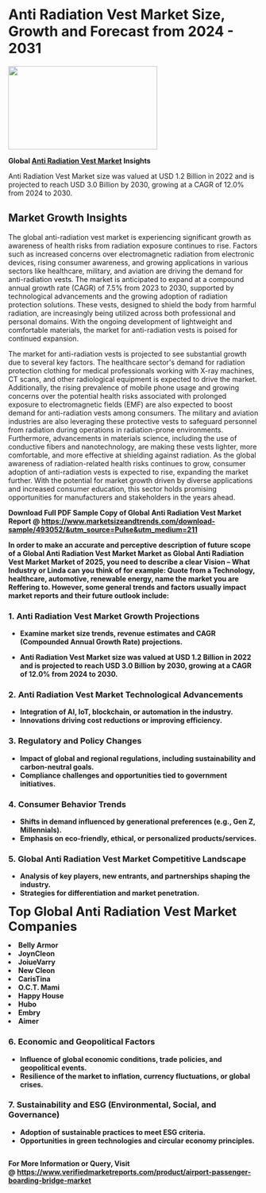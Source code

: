 <H1>Anti Radiation Vest Market Size, Growth and Forecast from 2024 - 2031</H1><img class="aligncenter size-medium wp-image-584254" src="https://thirdeyenews.in/wp-content/uploads/2024/09/Global-Market-Research-300x168.jpeg" alt="" width="300" height="168" /><p><strong>Global&nbsp;<a href="https://www.marketsizeandtrends.com/download-sample/493052/&amp;utm_source=Pulse&amp;utm_medium=211">Anti Radiation Vest Market</a> Insights</strong></p><p>Anti Radiation Vest Market size was valued at USD 1.2 Billion in 2022 and is projected to reach USD 3.0 Billion by 2030, growing at a CAGR of 12.0% from 2024 to 2030.</p><p><h2>Market Growth Insights</h2> <p>The global anti-radiation vest market is experiencing significant growth as awareness of health risks from radiation exposure continues to rise. Factors such as increased concerns over electromagnetic radiation from electronic devices, rising consumer awareness, and growing applications in various sectors like healthcare, military, and aviation are driving the demand for anti-radiation vests. The market is anticipated to expand at a compound annual growth rate (CAGR) of 7.5% from 2023 to 2030, supported by technological advancements and the growing adoption of radiation protection solutions. These vests, designed to shield the body from harmful radiation, are increasingly being utilized across both professional and personal domains. With the ongoing development of lightweight and comfortable materials, the market for anti-radiation vests is poised for continued expansion.</p> <p><strong></strong></p> <p>The market for anti-radiation vests is projected to see substantial growth due to several key factors. The healthcare sector's demand for radiation protection clothing for medical professionals working with X-ray machines, CT scans, and other radiological equipment is expected to drive the market. Additionally, the rising prevalence of mobile phone usage and growing concerns over the potential health risks associated with prolonged exposure to electromagnetic fields (EMF) are also expected to boost demand for anti-radiation vests among consumers. The military and aviation industries are also leveraging these protective vests to safeguard personnel from radiation during operations in radiation-prone environments. Furthermore, advancements in materials science, including the use of conductive fibers and nanotechnology, are making these vests lighter, more comfortable, and more effective at shielding against radiation. As the global awareness of radiation-related health risks continues to grow, consumer adoption of anti-radiation vests is expected to rise, expanding the market further. With the potential for market growth driven by diverse applications and increased consumer education, this sector holds promising opportunities for manufacturers and stakeholders in the years ahead.</p> <p><strong></p><p><span class=""><strong>Download Full PDF Sample Copy of Global Anti Radiation Vest Market Report</strong> @ <a href="https://www.marketsizeandtrends.com/download-sample/493052/&amp;utm_source=Pulse&amp;utm_medium=211" target="_blank">https://www.marketsizeandtrends.com/download-sample/493052/&amp;utm_source=Pulse&amp;utm_medium=211</a></span></p><p>In order to make an accurate and perceptive description of future scope of a Global&nbsp;Anti Radiation Vest Market Market as Global&nbsp;Anti Radiation Vest Market Market of 2025, you need to describe a clear Vision &ndash; What Industry or Linda can you think of for example: Quote from a Technology, healthcare, automotive, renewable energy, name the market you are Reffering to. However, some general trends and factors usually impact market reports and their future outlook include:</p><h3>1.&nbsp;<strong>Anti Radiation Vest Market Growth Projections</strong></h3><ul><li>Examine market size trends, revenue estimates and CAGR (Compounded Annual Growth Rate) projections.</li><li><p>Anti Radiation Vest Market size was valued at USD 1.2 Billion in 2022 and is projected to reach USD 3.0 Billion by 2030, growing at a CAGR of 12.0% from 2024 to 2030.</p></li></ul><h3>2.&nbsp;<strong>Anti Radiation Vest Market Technological Advancements</strong></h3><ul><li>Integration of AI, IoT, blockchain, or automation in the industry.</li><li>Innovations driving cost reductions or improving efficiency.</li></ul><h3>3.&nbsp;<strong>Regulatory and Policy Changes</strong></h3><ul><li>Impact of global and regional regulations, including sustainability and carbon-neutral goals.</li><li>Compliance challenges and opportunities tied to government initiatives.</li></ul><h3>4.&nbsp;<strong>Consumer Behavior Trends</strong></h3><ul><li>Shifts in demand influenced by generational preferences (e.g., Gen Z, Millennials).</li><li>Emphasis on eco-friendly, ethical, or personalized products/services.</li></ul><h3>5.&nbsp;<strong>Global Anti Radiation Vest Market Competitive Landscape</strong></h3><ul><li>Analysis of key players, new entrants, and partnerships shaping the industry.</li><li>Strategies for differentiation and market penetration.</li></ul><p data-pm-slice="1 1 []"><span style="color: inherit; font-family: inherit; font-size: 25px;">Top Global Anti Radiation Vest Market Companies</span></p><div class="" data-test-id=""><p><li>Belly Armor</li><li> JoynCleon</li><li> JoiueVarry</li><li> New Cleon</li><li> CarisTina</li><li> O.C.T. Mami</li><li> Happy House</li><li> Hubo</li><li> Embry</li><li> Aimer</li></p></div><h3>6.&nbsp;<strong>Economic and Geopolitical Factors</strong></h3><ul><li>Influence of global economic conditions, trade policies, and geopolitical events.</li><li>Resilience of the market to inflation, currency fluctuations, or global crises.</li></ul><h3>7.&nbsp;<strong>Sustainability and ESG (Environmental, Social, and Governance)</strong></h3><ul><li>Adoption of sustainable practices to meet ESG criteria.</li><li>Opportunities in green technologies and circular economy principles.</li></ul><h2><strong style="font-size: 14px;">For More Information or Query, Visit @&nbsp;</strong><a style="background-color: #ffffff; font-size: 14px;" href="https://www.marketsizeandtrends.com/report/anti-radiation-vest-market/" target="_blank">https://www.verifiedmarketreports.com/product/airport-passenger-boarding-bridge-market</a></h2>
